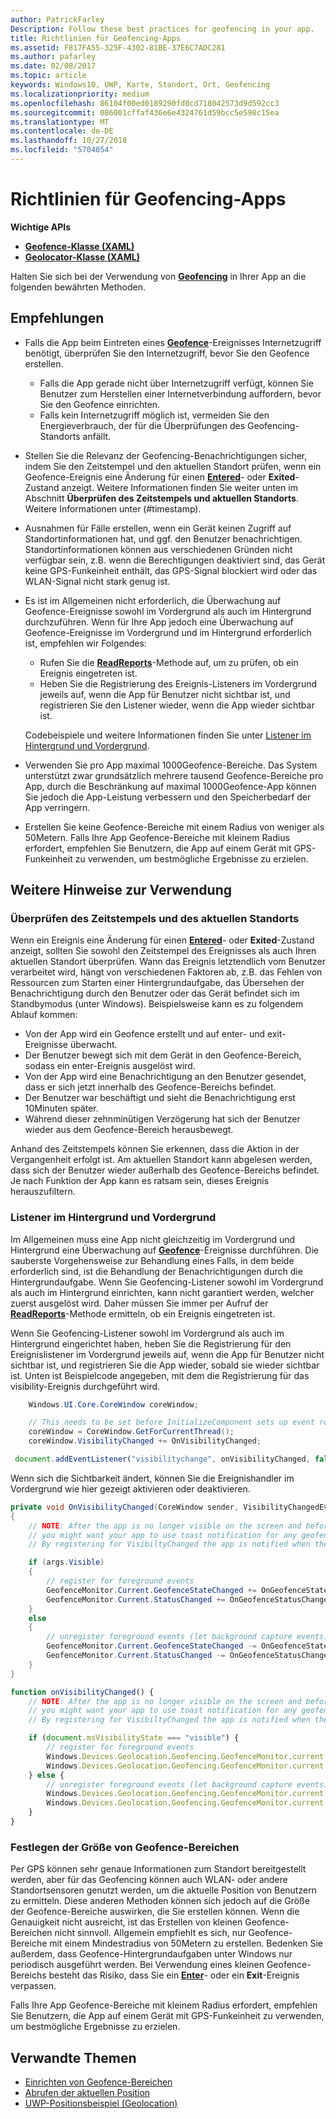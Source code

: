 ```yaml
---
author: PatrickFarley
Description: Follow these best practices for geofencing in your app.
title: Richtlinien für Geofencing-Apps
ms.assetid: F817FA55-325F-4302-81BE-37E6C7ADC281
ms.author: pafarley
ms.date: 02/08/2017
ms.topic: article
keywords: Windows10, UWP, Karte, Standort, Ort, Geofencing
ms.localizationpriority: medium
ms.openlocfilehash: 86104f00ed0189290fd0cd718042573d9d592cc3
ms.sourcegitcommit: 086001cffaf436e6e4324761d59bcc5e598c15ea
ms.translationtype: MT
ms.contentlocale: de-DE
ms.lasthandoff: 10/27/2018
ms.locfileid: "5704054"
---
```

# <a name="guidelines-for-geofencing-apps"></a>Richtlinien für Geofencing-Apps




**Wichtige APIs**

-   [**Geofence-Klasse (XAML)**](https://msdn.microsoft.com/library/windows/apps/dn263587)
-   [**Geolocator-Klasse (XAML)**](https://msdn.microsoft.com/library/windows/apps/br225534)

Halten Sie sich bei der Verwendung von [**Geofencing**](https://msdn.microsoft.com/library/windows/apps/dn263744) in Ihrer App an die folgenden bewährten Methoden.

## <a name="recommendations"></a>Empfehlungen


-   Falls die App beim Eintreten eines [**Geofence**](https://msdn.microsoft.com/library/windows/apps/dn263587)-Ereignisses Internetzugriff benötigt, überprüfen Sie den Internetzugriff, bevor Sie den Geofence erstellen.
    -   Falls die App gerade nicht über Internetzugriff verfügt, können Sie Benutzer zum Herstellen einer Internetverbindung auffordern, bevor Sie den Geofence einrichten.
    -   Falls kein Internetzugriff möglich ist, vermeiden Sie den Energieverbrauch, der für die Überprüfungen des Geofencing-Standorts anfällt.
-   Stellen Sie die Relevanz der Geofencing-Benachrichtigungen sicher, indem Sie den Zeitstempel und den aktuellen Standort prüfen, wenn ein Geofence-Ereignis eine Änderung für einen [**Entered**](https://msdn.microsoft.com/library/windows/apps/dn263660)- oder **Exited**-Zustand anzeigt. Weitere Informationen finden Sie weiter unten im Abschnitt **Überprüfen des Zeitstempels und aktuellen Standorts**.
Weitere Informationen unter (#timestamp).
-   Ausnahmen für Fälle erstellen, wenn ein Gerät keinen Zugriff auf Standortinformationen hat, und ggf. den Benutzer benachrichtigen. Standortinformationen können aus verschiedenen Gründen nicht verfügbar sein, z.B. wenn die Berechtigungen deaktiviert sind, das Gerät keine GPS-Funkeinheit enthält, das GPS-Signal blockiert wird oder das WLAN-Signal nicht stark genug ist.
-   Es ist im Allgemeinen nicht erforderlich, die Überwachung auf Geofence-Ereignisse sowohl im Vordergrund als auch im Hintergrund durchzuführen. Wenn für Ihre App jedoch eine Überwachung auf Geofence-Ereignisse im Vordergrund und im Hintergrund erforderlich ist, empfehlen wir Folgendes:

    -   Rufen Sie die [**ReadReports**](https://msdn.microsoft.com/library/windows/apps/dn263633)-Methode auf, um zu prüfen, ob ein Ereignis eingetreten ist.
    -   Heben Sie die Registrierung des Ereignis-Listeners im Vordergrund jeweils auf, wenn die App für Benutzer nicht sichtbar ist, und registrieren Sie den Listener wieder, wenn die App wieder sichtbar ist.

    Codebeispiele und weitere Informationen finden Sie unter [Listener im Hintergrund und Vordergrund](#background-and-foreground-listeners).

-   Verwenden Sie pro App maximal 1000Geofence-Bereiche. Das System unterstützt zwar grundsätzlich mehrere tausend Geofence-Bereiche pro App, durch die Beschränkung auf maximal 1000Geofence-App können Sie jedoch die App-Leistung verbessern und den Speicherbedarf der App verringern.
-   Erstellen Sie keine Geofence-Bereiche mit einem Radius von weniger als 50Metern. Falls Ihre App Geofence-Bereiche mit kleinem Radius erfordert, empfehlen Sie Benutzern, die App auf einem Gerät mit GPS-Funkeinheit zu verwenden, um bestmögliche Ergebnisse zu erzielen.

## <a name="additional-usage-guidance"></a>Weitere Hinweise zur Verwendung

### <a name="checking-the-time-stamp-and-current-location"></a>Überprüfen des Zeitstempels und des aktuellen Standorts

Wenn ein Ereignis eine Änderung für einen [**Entered**](https://msdn.microsoft.com/library/windows/apps/dn263660)- oder **Exited**-Zustand anzeigt, sollten Sie sowohl den Zeitstempel des Ereignisses als auch Ihren aktuellen Standort überprüfen. Wann das Ereignis letztendlich vom Benutzer verarbeitet wird, hängt von verschiedenen Faktoren ab, z.B. das Fehlen von Ressourcen zum Starten einer Hintergrundaufgabe, das Übersehen der Benachrichtigung durch den Benutzer oder das Gerät befindet sich im Standbymodus (unter Windows). Beispielsweise kann es zu folgendem Ablauf kommen:

-   Von der App wird ein Geofence erstellt und auf enter- und exit-Ereignisse überwacht.
-   Der Benutzer bewegt sich mit dem Gerät in den Geofence-Bereich, sodass ein enter-Ereignis ausgelöst wird.
-   Von der App wird eine Benachrichtigung an den Benutzer gesendet, dass er sich jetzt innerhalb des Geofence-Bereichs befindet.
-   Der Benutzer war beschäftigt und sieht die Benachrichtigung erst 10Minuten später.
-   Während dieser zehnminütigen Verzögerung hat sich der Benutzer wieder aus dem Geofence-Bereich herausbewegt.

Anhand des Zeitstempels können Sie erkennen, dass die Aktion in der Vergangenheit erfolgt ist. Am aktuellen Standort kann abgelesen werden, dass sich der Benutzer wieder außerhalb des Geofence-Bereichs befindet. Je nach Funktion der App kann es ratsam sein, dieses Ereignis herauszufiltern.

### <a name="background-and-foreground-listeners"></a>Listener im Hintergrund und Vordergrund

Im Allgemeinen muss eine App nicht gleichzeitig im Vordergrund und Hintergrund eine Überwachung auf [**Geofence**](https://msdn.microsoft.com/library/windows/apps/dn263587)-Ereignisse durchführen. Die sauberste Vorgehensweise zur Behandlung eines Falls, in dem beide erforderlich sind, ist die Behandlung der Benachrichtigungen durch die Hintergrundaufgabe. Wenn Sie Geofencing-Listener sowohl im Vordergrund als auch im Hintergrund einrichten, kann nicht garantiert werden, welcher zuerst ausgelöst wird. Daher müssen Sie immer per Aufruf der [**ReadReports**](https://msdn.microsoft.com/library/windows/apps/dn263633)-Methode ermitteln, ob ein Ereignis eingetreten ist.

Wenn Sie Geofencing-Listener sowohl im Vordergrund als auch im Hintergrund eingerichtet haben, heben Sie die Registrierung für den Ereignislistener im Vordergrund jeweils auf, wenn die App für Benutzer nicht sichtbar ist, und registrieren Sie die App wieder, sobald sie wieder sichtbar ist. Unten ist Beispielcode angegeben, mit dem die Registrierung für das visibility-Ereignis durchgeführt wird.

```csharp
    Windows.UI.Core.CoreWindow coreWindow;    

    // This needs to be set before InitializeComponent sets up event registration for app visibility
    coreWindow = CoreWindow.GetForCurrentThread();
    coreWindow.VisibilityChanged += OnVisibilityChanged;
```

```javascript
 document.addEventListener("visibilitychange", onVisibilityChanged, false);
```

Wenn sich die Sichtbarkeit ändert, können Sie die Ereignishandler im Vordergrund wie hier gezeigt aktivieren oder deaktivieren.

```csharp
private void OnVisibilityChanged(CoreWindow sender, VisibilityChangedEventArgs args)
{
    // NOTE: After the app is no longer visible on the screen and before the app is suspended
    // you might want your app to use toast notification for any geofence activity.
    // By registering for VisibiltyChanged the app is notified when the app is no longer visible in the foreground.

    if (args.Visible)
    {
        // register for foreground events
        GeofenceMonitor.Current.GeofenceStateChanged += OnGeofenceStateChanged;
        GeofenceMonitor.Current.StatusChanged += OnGeofenceStatusChanged;
    }
    else
    {
        // unregister foreground events (let background capture events)
        GeofenceMonitor.Current.GeofenceStateChanged -= OnGeofenceStateChanged;
        GeofenceMonitor.Current.StatusChanged -= OnGeofenceStatusChanged;
    }
}
```

```javascript
function onVisibilityChanged() {
    // NOTE: After the app is no longer visible on the screen and before the app is suspended
    // you might want your app to use toast notification for any geofence activity.
    // By registering for VisibiltyChanged the app is notified when the app is no longer visible in the foreground.

    if (document.msVisibilityState === "visible") {
        // register for foreground events
        Windows.Devices.Geolocation.Geofencing.GeofenceMonitor.current.addEventListener("geofencestatechanged", onGeofenceStateChanged);
        Windows.Devices.Geolocation.Geofencing.GeofenceMonitor.current.addEventListener("statuschanged", onGeofenceStatusChanged);
    } else {
        // unregister foreground events (let background capture events)
        Windows.Devices.Geolocation.Geofencing.GeofenceMonitor.current.removeEventListener("geofencestatechanged", onGeofenceStateChanged);
        Windows.Devices.Geolocation.Geofencing.GeofenceMonitor.current.removeEventListener("statuschanged", onGeofenceStatusChanged);
    }
}
```

### <a name="sizing-your-geofences"></a>Festlegen der Größe von Geofence-Bereichen

Per GPS können sehr genaue Informationen zum Standort bereitgestellt werden, aber für das Geofencing können auch WLAN- oder andere Standortsensoren genutzt werden, um die aktuelle Position von Benutzern zu ermitteln. Diese anderen Methoden können sich jedoch auf die Größe der Geofence-Bereiche auswirken, die Sie erstellen können. Wenn die Genauigkeit nicht ausreicht, ist das Erstellen von kleinen Geofence-Bereichen nicht sinnvoll. Allgemein empfiehlt es sich, nur Geofence-Bereiche mit einem Mindestradius von 50Metern zu erstellen. Bedenken Sie außerdem, dass Geofence-Hintergrundaufgaben unter Windows nur periodisch ausgeführt werden. Bei Verwendung eines kleinen Geofence-Bereichs besteht das Risiko, dass Sie ein [**Enter**](https://msdn.microsoft.com/library/windows/apps/dn263660)- oder ein **Exit**-Ereignis verpassen.

Falls Ihre App Geofence-Bereiche mit kleinem Radius erfordert, empfehlen Sie Benutzern, die App auf einem Gerät mit GPS-Funkeinheit zu verwenden, um bestmögliche Ergebnisse zu erzielen.

## <a name="related-topics"></a>Verwandte Themen


* [Einrichten von Geofence-Bereichen](https://msdn.microsoft.com/library/windows/apps/mt219702)
* [Abrufen der aktuellen Position](https://msdn.microsoft.com/library/windows/apps/mt219698)
* [UWP-Positionsbeispiel (Geolocation)](http://go.microsoft.com/fwlink/p/?linkid=533278)
 

 
